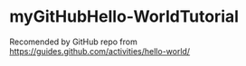 # myGitHubHello-WorldTutorial
Recomended by GitHub repo from https://guides.github.com/activities/hello-world/
